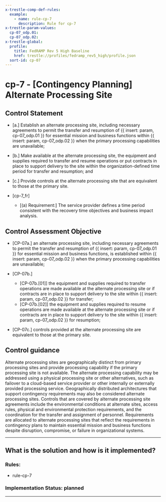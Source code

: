 ```yaml
---
x-trestle-comp-def-rules:
  example:
    - name: rule-cp-7
      description: Rule for cp-7
x-trestle-param-values:
  cp-07_odp.01:
  cp-07_odp.02:
x-trestle-global:
  profile:
    title: FedRAMP Rev 5 High Baseline
    href: trestle://profiles/fedramp_rev5_high/profile.json
  sort-id: cp-07
---
```


# cp-7 - \[Contingency Planning\] Alternate Processing Site

## Control Statement

- \[a.\] Establish an alternate processing site, including necessary agreements to permit the transfer and resumption of {{ insert: param, cp-07_odp.01 }} for essential mission and business functions within {{ insert: param, cp-07_odp.02 }} when the primary processing capabilities are unavailable;

- \[b.\] Make available at the alternate processing site, the equipment and supplies required to transfer and resume operations or put contracts in place to support delivery to the site within the organization-defined time period for transfer and resumption; and

- \[c.\] Provide controls at the alternate processing site that are equivalent to those at the primary site.

- \[cp-7_fr\]

  - \[(a) Requirement:\] The service provider defines a time period consistent with the recovery time objectives and business impact analysis.

## Control Assessment Objective

- \[CP-07a.\] an alternate processing site, including necessary agreements to permit the transfer and resumption of {{ insert: param, cp-07_odp.01 }} for essential mission and business functions, is established within {{ insert: param, cp-07_odp.02 }} when the primary processing capabilities are unavailable;

- \[CP-07b.\]

  - \[CP-07b.[01]\] the equipment and supplies required to transfer operations are made available at the alternate processing site or if contracts are in place to support delivery to the site within {{ insert: param, cp-07_odp.02 }} for transfer;
  - \[CP-07b.[02]\] the equipment and supplies required to resume operations are made available at the alternate processing site or if contracts are in place to support delivery to the site within {{ insert: param, cp-07_odp.02 }} for resumption;

- \[CP-07c.\] controls provided at the alternate processing site are equivalent to those at the primary site.

## Control guidance

Alternate processing sites are geographically distinct from primary processing sites and provide processing capability if the primary processing site is not available. The alternate processing capability may be addressed using a physical processing site or other alternatives, such as failover to a cloud-based service provider or other internally or externally provided processing service. Geographically distributed architectures that support contingency requirements may also be considered alternate processing sites. Controls that are covered by alternate processing site agreements include the environmental conditions at alternate sites, access rules, physical and environmental protection requirements, and the coordination for the transfer and assignment of personnel. Requirements are allocated to alternate processing sites that reflect the requirements in contingency plans to maintain essential mission and business functions despite disruption, compromise, or failure in organizational systems.

______________________________________________________________________

## What is the solution and how is it implemented?

<!-- For implementation status enter one of: implemented, partial, planned, alternative, not-applicable -->

<!-- Note that the list of rules under ### Rules: is read-only and changes will not be captured after assembly to JSON -->

<!-- Add control implementation description here for control: cp-7 -->

### Rules:

  - rule-cp-7

### Implementation Status: planned

______________________________________________________________________
